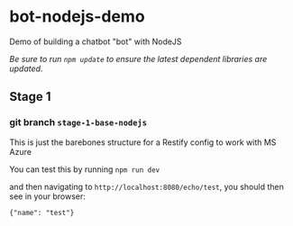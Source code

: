 # bot-nodejs-demo
Demo of building a chatbot "bot" with NodeJS

*Be sure to run `npm update` to ensure the latest dependent libraries are updated.*

## Stage 1
### git branch `stage-1-base-nodejs`
This is just the barebones structure for a Restify config to work with MS Azure

You can test this by running
`npm run dev`

and then navigating to `http://localhost:8080/echo/test`, you should then see in your browser:
```
{"name": "test"}
```
